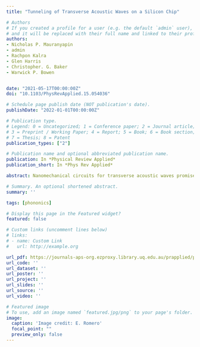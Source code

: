 ```yaml
---
title: "Tunneling of Transverse Acoustic Waves on a Silicon Chip"

# Authors
# If you created a profile for a user (e.g. the default `admin` user), write the username (folder name) here 
# and it will be replaced with their full name and linked to their profile.
authors:
- Nicholas P. Mauranyapin
- admin
- Rachpon Kalra
- Glen Harris
- Christopher. G. Baker
- Warwick P. Bowen


date: "2021-05-17T00:00:00Z"
doi: "10.1103/PhysRevApplied.15.054036"

# Schedule page publish date (NOT publication's date).
publishDate: "2022-01-01T00:00:00Z"

# Publication type.
# Legend: 0 = Uncategorized; 1 = Conference paper; 2 = Journal article;
# 3 = Preprint / Working Paper; 4 = Report; 5 = Book; 6 = Book section;
# 7 = Thesis; 8 = Patent
publication_types: ["2"]

# Publication name and optional abbreviated publication name.
publication: In *Physical Review Applied*
publication_short: In *Phys Rev Applied*

abstract: Nanomechanical circuits for transverse acoustic waves promise to enable new approaches to computing, precision biochemical sensing, and many other applications. However, progress is hampered by the lack of precise control of the coupling between nanomechanical elements. Here, we demonstrate virtual-phonon coupling between transverse mechanical elements, exploiting tunneling through a zero-mode acoustic barrier. This allows the construction of large-scale nanomechanical circuits on a silicon chip, for which we develop a scalable fabrication technique. As example applications, we build mode-selective acoustic mirrors with controllable reflectivity and demonstrate acoustic spatial-mode filtering. Our work paves the way toward applications such as fully nanomechanical computer processors and distributed nanomechanical sensors, and exploration of the rich landscape of nonlinear nanomechanical dynamics.

# Summary. An optional shortened abstract.
summary: ''

tags: [phononics]

# Display this page in the Featured widget?
featured: false

# Custom links (uncomment lines below)
# links:
# - name: Custom Link
#   url: http://example.org

url_pdf: https://journals-aps-org.ezproxy.library.uq.edu.au/prapplied/pdf/10.1103/PhysRevApplied.15.054036
url_code: ''
url_dataset: ''
url_poster: ''
url_project: ''
url_slides: ''
url_source: ''
url_video: ''

# Featured image
# To use, add an image named `featured.jpg/png` to your page's folder. 
image:
  caption: 'Image credit: E. Romero'
  focal_point: ""
  preview_only: false
---
```

